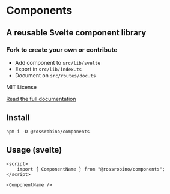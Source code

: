 # Components

## A reusable Svelte component library

### Fork to create your own or contribute

- Add component to `src/lib/svelte`
- Export in `src/lib/index.ts`
- Document on `src/routes/doc.ts`

MIT License

[Read the full documentation](https://components.robino.dev)

## Install

`npm i -D @rossrobino/components`

## Usage (svelte)

```svelte
<script>
    import { ComponentName } from "@rossrobino/components";
</script>

<ComponentName />
```
